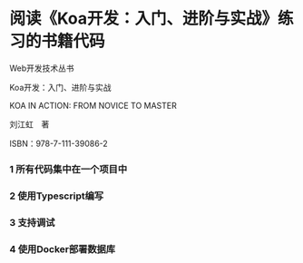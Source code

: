 # 阅读《Koa开发：入门、进阶与实战》练习的书籍代码
Web开发技术丛书

Koa开发：入门、进阶与实战

KOA IN ACTION: FROM NOVICE TO MASTER

刘江虹　著

ISBN：978-7-111-39086-2
### 1 所有代码集中在一个项目中
### 2 使用Typescript编写
### 3 支持调试
### 4 使用Docker部署数据库
